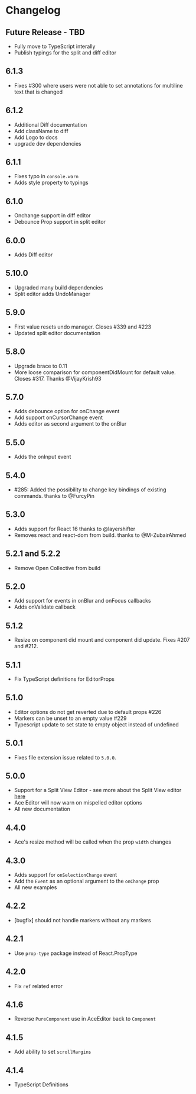 # Changelog

## Future Release - TBD

* Fully move to TypeScript interally
* Publish typings for the split and diff editor

## 6.1.3

* Fixes #300 where users were not able to set annotations for multiline text that is changed

## 6.1.2

* Additional Diff documentation
* Add className to diff
* Add Logo to docs
* upgrade dev dependencies

## 6.1.1

* Fixes typo in `console.warn`
* Adds style property to typings

## 6.1.0

* Onchange support in diff editor
* Debounce Prop support in split editor

## 6.0.0

* Adds Diff editor

## 5.10.0

* Upgraded many build dependencies
* Split editor adds UndoManager

## 5.9.0

* First value resets undo manager. Closes #339 and #223
* Updated split editor documentation

## 5.8.0

* Upgrade brace to 0.11
* More loose comparison for componentDidMount for default value. Closes #317. Thanks @VijayKrish93

## 5.7.0

* Adds debounce option for onChange event
* Add support onCursorChange event
* Adds editor as second argument to the onBlur

## 5.5.0

* Adds the onInput event

## 5.4.0

* #285: Added the possibility to change key bindings of existing commands. thanks to @FurcyPin

## 5.3.0

* Adds support for React 16 thanks to @layershifter
* Removes react and react-dom from build. thanks to @M-ZubairAhmed

## 5.2.1 and 5.2.2

* Remove Open Collective from build

## 5.2.0

* Add support for events in onBlur and onFocus callbacks
* Adds onValidate callback

## 5.1.2

* Resize on component did mount and component did update. Fixes #207 and #212.

## 5.1.1

* Fix TypeScript definitions for EditorProps

## 5.1.0

* Editor options do not get reverted due to default props #226
* Markers can be unset to an empty value #229
* Typescript update to set state to empty object instead of undefined


## 5.0.1

* Fixes file extension issue related to `5.0.0`.

## 5.0.0

* Support for a Split View Editor - see more about the Split View editor [here](https://github.com/securingsincity/react-ace/blob/master/docs/Split.md)
* Ace Editor will now warn on mispelled editor options
* All new documentation

## 4.4.0

* Ace's resize method will be called when the prop `width` changes

## 4.3.0

* Adds support for `onSelectionChange` event
* Add the `Event` as an optional argument to the `onChange` prop
* All new examples

## 4.2.2

* [bugfix] should not handle markers without any markers

## 4.2.1

* Use `prop-type` package instead of React.PropType

## 4.2.0

* Fix `ref` related error

## 4.1.6

* Reverse `PureComponent` use in AceEditor back to `Component`

## 4.1.5

* Add ability to set `scrollMargins`

## 4.1.4

* TypeScript Definitions
